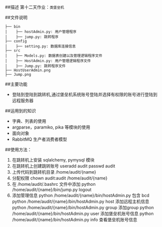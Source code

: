 ##描述
第十二天作业：`类堡垒机`


##文件说明

    ├── bin
    │    ├── hostAdmin.py: 用户管理程序
    │    ├── jump.py: 跳转程序
    ├── config
    │    ├── setting.py: 数据库连接信息
    ├── src
    │    ├── Models.py: 数据表创建以及管理逻辑程序文件
    │    ├── HostAdmin.py: 用户管理逻辑程序文件
    │    ├── Jump.py: 跳转程序文件
    ├── HostUserAdmin.png
    ├── Jump.png
         
            
##主要功能

* 登陆到登陆到跳转机,通过堡垒机系统账号登陆并选择有权限的账号进行登陆到远程服务器
    
##运用到的知识
* 字典、列表的使用
* argparse，paramiko, pika 等模块的使用
* 面向对象
* RabbitMQ 生产者消费者模型

##使用方法：
1. 在跳转机上安装 sqlalchemy, pymysql 模块
2. 在跳转机上创建跳转账号
useradd audit
passwd audit
3. 上传代码到跳转机目录 /home/audit/{name}
4. 分配权限
chown audit:audit /home/audit/{name}
5. 在 /home/audit/.bashrc 文件中添加
python /home/audit/{name}/bin/jump.py
logout
6. 添加管理信息
    python /home/audit/{name}/bin/hostAdmin.py        包含 bcd
    python /home/audit/{name}/bin/hostAdmin.py host   添加远程主机信息
    python /home/audit/{name}/bin/hostAdmin.py group  添加group
    python /home/audit/{name}/bin/hostAdmin.py user   添加堡垒机账号信息
    python /home/audit/{name}/bin/hostAdmin.py info   查看堡垒机账号信息
            
            
            
       
    
            
           
    